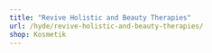 ```yaml
---
title: "Revive Holistic and Beauty Therapies"
url: /hyde/revive-holistic-and-beauty-therapies/
shop: Kosmetik
---
```

